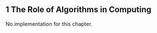 1 The Role of Algorithms in Computing
------------------------------------

No implementation for this chapter.
